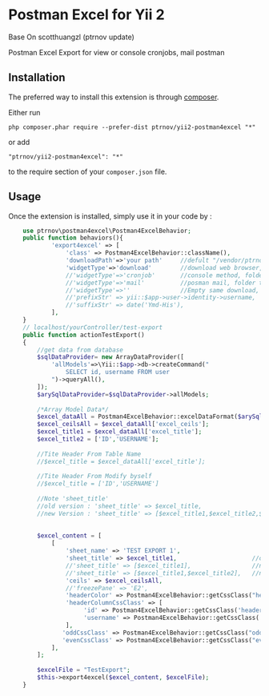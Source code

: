Postman Excel for Yii 2
=======================
Base On scotthuangzl (ptrnov update)

Postman Excel Export for view or console cronjobs, mail postman

Installation
------------

The preferred way to install this extension is through [composer](http://getcomposer.org/download/).

Either run

```
php composer.phar require --prefer-dist ptrnov/yii2-postman4excel "*"
```

or add

```
"ptrnov/yii2-postman4excel": "*"
```

to the require section of your `composer.json` file.


Usage
-----

Once the extension is installed, simply use it in your code by  :

```php
	use ptrnov\postman4excel\Postman4ExcelBehavior;
	public function behaviors(){
			'export4excel' => [
				'class' => Postman4ExcelBehavior::className(),
				'downloadPath'=>'your path'		//defult "/vendor/ptrnov/yii2-postman4excel/tmp/", Ecample Windows path "d:/folder/"
				'widgetType'=>'download' 		//download web browser, delete before download, tmp_download
				//'widgetType'=>'cronjob' 	 	//console method, folder tmp_cronjob
				//'widgetType'=>'mail'		 	//posman mail, folder tmp_mail
				//'widgetType'=>''	 			//Empty same download, file  stay on folder "tmp_mix"
				//'prefixStr' => yii::$app->user->identity->username,
				//'suffixStr' => date('Ymd-His'),
			],
	}
	// localhost/yourController/test-export
	public function actionTestExport()
    {
		//get data from database
		$sqlDataProvider= new ArrayDataProvider([
			'allModels'=>\Yii::$app->db->createCommand("	
				SELECT id, username FROM user
			")->queryAll(), 
		]);	
		$arySqlDataProvider=$sqlDataProvider->allModels;	
		
		/*Array Model Data*/
		$excel_dataAll = Postman4ExcelBehavior::excelDataFormat($arySqlDataProvider);
		$excel_ceilsAll = $excel_dataAll['excel_ceils'];
		$excel_title1 = $excel_dataAll['excel_title'];
		$excel_title2 = ['ID','USERNAME'];
		
		//Tite Header From Table Name
		//$excel_title = $excel_dataAll['excel_title'];
		
		//Tite Header From Modify byself
		//$excel_title = ['ID','USERNAME']
				
		//Note 'sheet_title'
		//old version : 'sheet_title' => $excel_title,
		//new Version : 'sheet_title' => [$excel_title1,$excel_title2,$excel_title3, dst],
		
		
		$excel_content = [
			[
				'sheet_name' => 'TEST EXPORT 1',
                'sheet_title' => $excel_title1, 					//old version
                //'sheet_title' => [$excel_title1], 				//new version
                //'sheet_title' => [$excel_title1,$excel_title2], 	//new version				
			    'ceils' => $excel_ceilsAll,
				//'freezePane' => 'E2',
                'headerColor' => Postman4ExcelBehavior::getCssClass("header"),
                'headerColumnCssClass' => [
					 'id' => Postman4ExcelBehavior::getCssClass('header'),
                     'username' => Postman4ExcelBehavior::getCssClass('header'),                   
                ], 
               'oddCssClass' => Postman4ExcelBehavior::getCssClass("odd"),
               'evenCssClass' => Postman4ExcelBehavior::getCssClass("even"),
			],
		];
		
		$excelFile = "TestExport";
		$this->export4excel($excel_content, $excelFile); 	
    }
```

